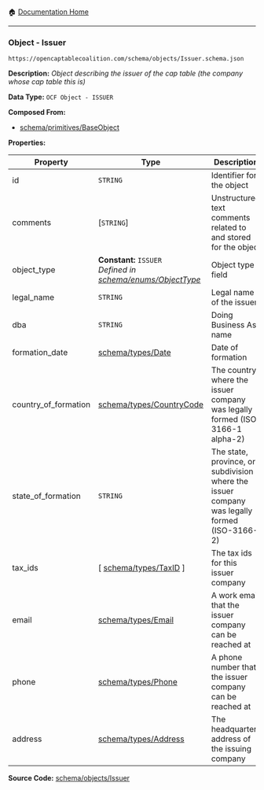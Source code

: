 :house: [Documentation Home](/README.md)

---

### Object - Issuer

`https://opencaptablecoalition.com/schema/objects/Issuer.schema.json`

**Description:** _Object describing the issuer of the cap table (the company whose cap table this is)_

**Data Type:** `OCF Object - ISSUER`

**Composed From:**

- [schema/primitives/BaseObject](/docs/schema/primitives/BaseObject.md)

**Properties:**

| Property             | Type                                                                                                | Description                                                                                  | Required   |
| -------------------- | --------------------------------------------------------------------------------------------------- | -------------------------------------------------------------------------------------------- | ---------- |
| id                   | `STRING`                                                                                            | Identifier for the object                                                                    | `REQUIRED` |
| comments             | [`STRING`]                                                                                          | Unstructured text comments related to and stored for the object                              | -          |
| object_type          | **Constant:** `ISSUER`</br>_Defined in [schema/enums/ObjectType](/docs/schema/enums/ObjectType.md)_ | Object type field                                                                            | `REQUIRED` |
| legal_name           | `STRING`                                                                                            | Legal name of the issuer                                                                     | `REQUIRED` |
| dba                  | `STRING`                                                                                            | Doing Business As name                                                                       | -          |
| formation_date       | [schema/types/Date](/docs/schema/types/Date.md)                                                     | Date of formation                                                                            | `REQUIRED` |
| country_of_formation | [schema/types/CountryCode](/docs/schema/types/CountryCode.md)                                       | The country where the issuer company was legally formed (ISO 3166-1 alpha-2)                 | `REQUIRED` |
| state_of_formation   | `STRING`                                                                                            | The state, province, or subdivision where the issuer company was legally formed (ISO-3166-2) | -          |
| tax_ids              | [ [schema/types/TaxID](/docs/schema/types/TaxID.md) ]                                               | The tax ids for this issuer company                                                          | -          |
| email                | [schema/types/Email](/docs/schema/types/Email.md)                                                   | A work email that the issuer company can be reached at                                       | -          |
| phone                | [schema/types/Phone](/docs/schema/types/Phone.md)                                                   | A phone number that the issuer company can be reached at                                     | -          |
| address              | [schema/types/Address](/docs/schema/types/Address.md)                                               | The headquarters address of the issuing company                                              | -          |

**Source Code:** [schema/objects/Issuer](/schema/objects/Issuer.schema.json)

